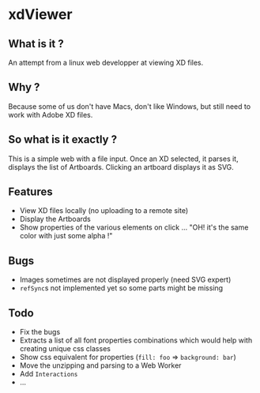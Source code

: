 # xdViewer

## What is it ?

An attempt from a linux web developper at viewing XD files.

## Why ?

Because some of us don't have Macs, don't like Windows, but still need to work with Adobe XD files.

## So what is it exactly ?

This is a simple web with a file input. Once an XD selected, it parses it, displays the list of Artboards. Clicking an artboard displays it as SVG.

## Features

- View XD files locally (no uploading to a remote site)
- Display the Artboards
- Show properties of the various elements on click ... "OH! it's the same color with just some alpha !"

## Bugs

- Images sometimes are not displayed properly (need SVG expert)
- `refSync`s not implemented yet so some parts might be missing

## Todo
- Fix the bugs
- Extracts a list of all font properties combinations which would help with creating unique css classes
- Show css equivalent for properties (`fill: foo` => `background: bar`) 
- Move the unzipping and parsing to a Web Worker
- Add `Interactions`
- ...


